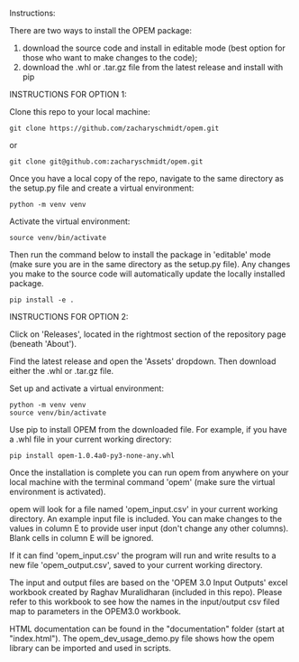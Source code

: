 Instructions:

There are two ways to install the OPEM package: 

1) download the source code and install in editable mode (best option for those who want to make changes to the code);
2) download the .whl or .tar.gz file from the latest release and install with pip


INSTRUCTIONS FOR OPTION 1:

Clone this repo to your local machine:

```
git clone https://github.com/zacharyschmidt/opem.git
``` 
or
```
git clone git@github.com:zacharyschmidt/opem.git
```

Once you have a local copy of the repo, navigate to the same directory as the setup.py file and create a virtual environment:

```
python -m venv venv
```

Activate the virtual environment:

```
source venv/bin/activate
```

Then run the command below to install the package in 'editable' mode (make sure you are in the same directory as the setup.py file). Any changes you make to the source code will automatically update the locally installed package.

```
pip install -e .
```


INSTRUCTIONS FOR OPTION 2:

Click on 'Releases', located in the rightmost section of the repository page (beneath 'About').

Find the latest release and open the 'Assets' dropdown. Then download either the .whl or .tar.gz file.

Set up and activate a virtual environment:

```
python -m venv venv
source venv/bin/activate
```

Use pip to install OPEM from the downloaded file. For example, if you have a .whl file in your current working directory:

```
pip install opem-1.0.4a0-py3-none-any.whl
```


Once the installation is complete you can run opem from anywhere on your local machine with the terminal command 'opem' (make sure the virtual environment is activated).

opem will look for a file named 'opem_input.csv' in your current working directory. An example input file is included. You can make changes to the values in column E to provide user input (don't change any other columns). Blank cells in column E will be ignored.

If it can find 'opem_input.csv' the program will run and write results to a new file 'opem_output.csv', saved to your current working directory.

The input and output files are based on the 'OPEM 3.0 Input Outputs' excel workbook created by Raghav Muralidharan (included in this repo). Please refer to this workbook to see how the names in the input/output csv filed map to parameters in the OPEM3.0 workbook.

HTML documentation can be found in the "documentation" folder (start at "index.html"). The opem_dev_usage_demo.py file shows how the opem library can be imported and used in scripts. 


